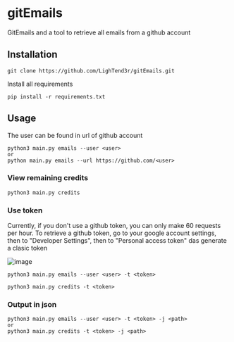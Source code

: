 # gitEmails

GitEmails and a tool to retrieve all emails from a github account

## Installation

```
git clone https://github.com/LighTend3r/gitEmails.git
```

Install all requirements
```
pip install -r requirements.txt
```

## Usage

The user can be found in url of github account
```
python3 main.py emails --user <user>
or
python main.py emails --url https://github.com/<user>
```

### View remaining credits 

```
python3 main.py credits
```

### Use token

Currently, if you don't use a github token, you can only make 60 requests per hour.
To retrieve a github token, go to your google account settings, then to "Developer Settings", then to "Personal access token" das generate a clasic token

![image](https://github.com/LighTend3r/gitEmails/assets/87587438/241f18e0-5f57-4d54-90b9-3fd4b1616bd1)


```
python3 main.py emails --user <user> -t <token>

python3 main.py credits -t <token>
```

### Output in json

```
python3 main.py emails --user <user> -t <token> -j <path>
or
python3 main.py credits -t <token> -j <path>
```



